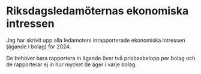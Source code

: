 # Riksdagsledamöternas ekonomiska intressen

Jag har skrivit upp alla ledamoters inrapporterade ekonomiska intressen (ägande i bolag) för 2024.

De behöver bara rapportera in ägande över två prisbasbelopp per bolag och de rapporterar ej in hur mycket de äger i varje bolag.
